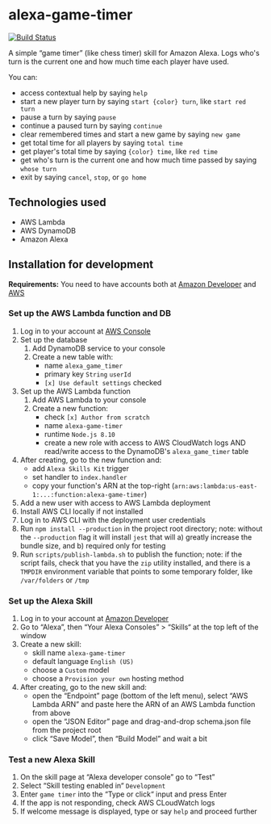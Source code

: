 # alexa-game-timer

[![Build Status](https://travis-ci.org/artemeknyazev/alexa-game-timer.svg?branch=master)](https://travis-ci.org/artemeknyazev/alexa-game-timer)

A simple “game timer” (like chess timer) skill for Amazon Alexa. Logs who's turn is the current one and how much time each player have used.

You can:
* access contextual help by saying `help`
* start a new player turn by saying `start {color} turn`, like `start red turn`
* pause a turn by saying `pause`
* continue a paused turn by saying `continue`
* clear remembered times and start a new game by saying `new game`
* get total time for all players by saying `total time`
* get player's total time by saying `{color} time`, like `red time`
* get who's turn is the current one and how much time passed by saying `whose turn`
* exit by saying `cancel`, `stop`, or `go home`

## Technologies used

* AWS Lambda
* AWS DynamoDB
* Amazon Alexa

## Installation for development

**Requirements:** You need to have accounts both at [Amazon Developer](https://developer.amazon.com) and [AWS](http://aws.amazon.com)

### Set up the AWS Lambda function and DB

1. Log in to your account at [AWS Console](https://console.aws.amazon.com)
2. Set up the database
   1. Add DynamoDB service to your console
   2. Create a new table with:
      * name `alexa_game_timer`
      * primary key `String` `userId`
      * `[x] Use default settings` checked
3. Set up the AWS Lambda function
   1. Add AWS Lambda to your console
   2. Create a new function:
      * check `[x] Author from scratch`
      * name `alexa-game-timer`
      * runtime `Node.js 8.10`
      * create a new role with access to AWS CloudWatch logs AND read/write access to the DynamoDB's `alexa_game_timer` table
  3. After creating, go to the new function and:
      * add `Alexa Skills Kit` trigger
      * set handler to `index.handler`
      * copy your function's ARN at the top-right (`arn:aws:lambda:us-east-1:...:function:alexa-game-timer`)
  4. Add a new user with access to AWS Lambda deployment
  5. Install AWS CLI locally if not installed
  6. Log in to AWS CLI with the deployment user credentials
  7. Run `npm install --production` in the project root directory; note: without the `--production` flag it will install `jest` that will a) greatly increase the bundle size, and b) required only for testing
  7. Run `scripts/publish-lambda.sh` to publish the function; note: if the script fails, check that you have the `zip` utility installed, and there is a `TMPDIR` environment variable that points to some temporary folder, like `/var/folders` or `/tmp`

### Set up the Alexa Skill

1. Log in to your account at [Amazon Developer](https://developer.amazon.com)
2. Go to “Alexa”, then “Your Alexa Consoles” > “Skills“ at the top left of the window
3. Create a new skill:
   * skill name `alexa-game-timer`
   * default language `English (US)`
   * choose a `Custom` model
   * choose a `Provision your own` hosting method
4. After creating, go to the new skill and:
   * open the “Endpoint” page (bottom of the left menu), select “AWS Lambda ARN” and paste here the ARN of an AWS Lambda function from above
   * open the “JSON Editor” page and drag-and-drop schema.json file from the project root
   * click “Save Model”, then “Build Model” and wait a bit

### Test a new Alexa Skill

1. On the skill page at “Alexa developer console” go to “Test”
2. Select “Skill testing enabled in“ `Development`
3. Enter `game timer` into the “Type or click“ input and press Enter
4. If the app is not responding, check AWS CLoudWatch logs
5. If welcome message is displayed, type or say `help` and proceed further
